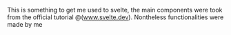 This is something to get me used to svelte, the main components were took from the official tutorial @(www.svelte.dev).
Nontheless functionalities were made by me
